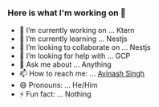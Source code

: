 ### Here is what I'm working on 👋

- 🔭 I’m currently working on ... Ktern
- 🌱 I’m currently learning ... Nestjs
- 👯 I’m looking to collaborate on ... Nestjs
- 🤔 I’m looking for help with ... GCP
- 💬 Ask me about ... Anything
- 📫 How to reach me: ... [Avinash Singh](mailto:avinash.20399@gmail.com?subject=[GitHub]%20Source%20Han%20Sans)
- 😄 Pronouns: ... He/Him
- ⚡ Fun fact: ... Nothing
